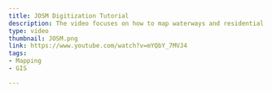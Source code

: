 ```yaml
---
title: JOSM Digitization Tutorial
description: The video focuses on how to map waterways and residential area. I also discuss the issue of digitization coverage for the scope of project #72
type: video
thumbnail: JOSM.png
link: https://www.youtube.com/watch?v=mYQbY_7MVJ4
tags:
- Mapping
- GIS

---
```


<!--

watch?v=Phwrgb16oEM&list=PLb9506_-6FMHULD9iDUAh-4qpxKdVspnD


I would think that we'd want to feature TeachOSM TM if that's what you're thinking at the top.

 -->